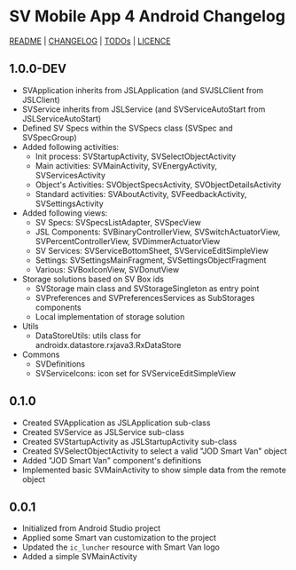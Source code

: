 # SV Mobile App 4 Android Changelog

[README](README.md) | [CHANGELOG](CHANGELOG.md) | [TODOs](TODOs.md) | [LICENCE](LICENCE.md)

## 1.0.0-DEV

* SVApplication inherits from JSLApplication (and SVJSLClient from JSLClient)
* SVService inherits from JSLService (and SVServiceAutoStart from JSLServiceAutoStart)
* Defined SV Specs within the SVSpecs class (SVSpec and SVSpecGroup)
* Added following activities:
  * Init process: SVStartupActivity, SVSelectObjectActivity
  * Main activities: SVMainActivity, SVEnergyActivity, SVServicesActivity
  * Object's Activities: SVObjectSpecsActivity, SVObjectDetailsActivity
  * Standard activities: SVAboutActivity, SVFeedbackActivity, SVSettingsActivity
* Added following views:
  * SV Specs: SVSpecsListAdapter, SVSpecView
  * JSL Components: SVBinaryControllerView, SVSwitchActuatorView, SVPercentControllerView, SVDimmerActuatorView
  * SV Services: SVServiceBottomSheet, SVServiceEditSimpleView
  * Settings: SVSettingsMainFragment, SVSettingsObjectFragment
  * Various: SVBoxIconView, SVDonutView
* Storage solutions based on SV Box ids
  * SVStorage main class and SVStorageSingleton as entry point
  * SVPreferences and SVPreferencesServices as SubStorages components
  * Local implementation of storage solution
* Utils
  * DataStoreUtils: utils class for androidx.datastore.rxjava3.RxDataStore
* Commons
    * SVDefinitions
    * SVServiceIcons: icon set for SVServiceEditSimpleView

## 0.1.0

* Created SVApplication as JSLApplication sub-class
* Created SVService as JSLService sub-class
* Created SVStartupActivity as JSLStartupActivity sub-class
* Created SVSelectObjectActivity to select a valid "JOD Smart Van" object
* Added "JOD Smart Van" component's definitions
* Implemented basic SVMainActivity to show simple data from the remote object


## 0.0.1

* Initialized from Android Studio project
* Applied some Smart van customization to the project
* Updated the `ic_luncher` resource with Smart Van logo
* Added a simple SVMainActivity
